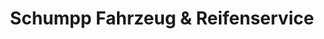 ---
title: "Schumpp Fahrzeug & Reifenservice"
url: /dunningen/schumpp-fahrzeug-und-reifenservice/
shop: Autowerkstatt
---